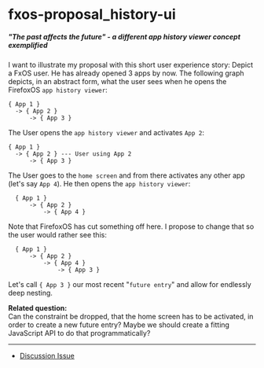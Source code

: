 # fxos-proposal_history-ui
##### "The past affects the future" - a different app history viewer concept exemplified

I want to illustrate my proposal with this short user experience story: Depict a FxOS user. He has already opened 3 apps by now. The following graph depicts, in an abstract form, what the user sees when he opens the FirefoxOS `app history viewer`:

```
{ App 1 }
  -> { App 2 }
      -> { App 3 }
```

The User opens the `app history viewer` and activates `App 2`:

```
{ App 1 }
  -> { App 2 } --- User using App 2
      -> { App 3 }
```

The User goes to the `home screen` and from there activates any other app (let's say `App 4`). He then opens the `app history viewer`:

```
  { App 1 }
      -> { App 2 }
          -> { App 4 }
```

Note that FirefoxOS has cut something off here. I propose to change that so the user would rather see this:

```
  { App 1 }
      -> { App 2 }
          -> { App 4 }
              -> { App 3 }
```


Let's call `{ App 3 }` our most recent "`future entry`" and allow for endlessly deep nesting.

**Related question:**  
Can the constraint be dropped, that the home screen has to be activated, in order to create a new
future entry? Maybe we should create a fitting JavaScript API to do that programmatically?

***

* [Discussion Issue](https://github.com/pguth/fxos-proposal_history-ui/issues/1)
